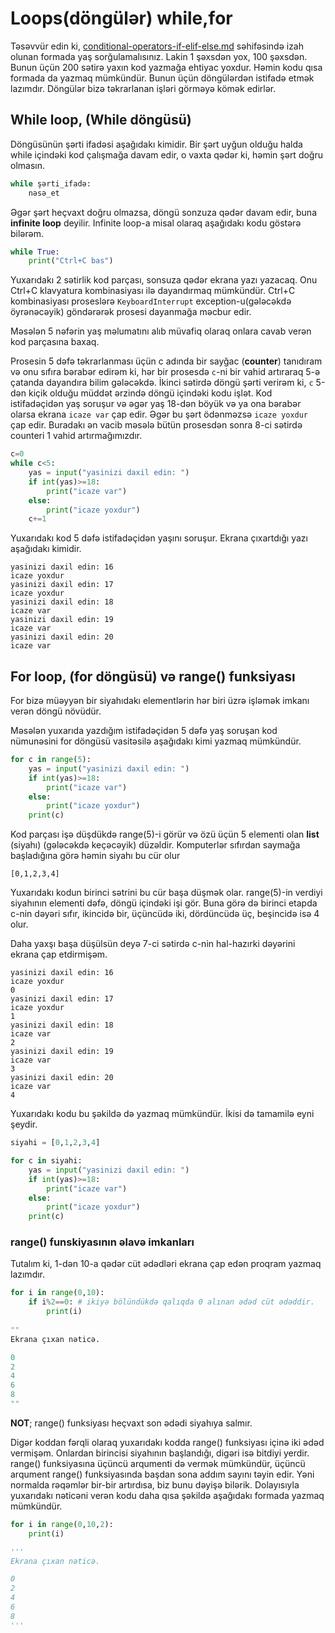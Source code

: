 # Loops(döngülər) while,for

Təsəvvür edin ki, [conditional-operators-if-elif-else.md](conditional-operators-if-elif-else.md "mention") səhifəsində izah olunan formada yaş sorğulamalısınız. Lakin 1 şəxsdən yox, 100 şəxsdən. Bunun üçün 200 sətirə yaxın kod yazmağa ehtiyac yoxdur. Həmin kodu qısa formada da yazmaq mümkündür. Bunun üçün döngülərdən istifadə etmək lazımdır. Döngülər bizə təkrarlanan işləri görməyə kömək edirlər.

## While loop, (While döngüsü)

&#x20;Döngüsünün şərti ifadəsi aşağıdakı kimidir. Bir şərt uyğun olduğu halda while içindəki kod çalışmağa davam edir, o vaxta qədər ki, həmin şərt doğru olmasın.

```python
while şərti_ifadə:
    nəsə_et
```

Əgər şərt heçvaxt doğru olmazsa, döngü sonzuza qədər davam edir, buna **infinite loop** deyilir. Infinite loop-a misal olaraq aşağıdakı kodu göstərə bilərəm.

```python
while True:
    print("Ctrl+C bas")
```

Yuxarıdakı 2 sətirlik kod parçası, sonsuza qədər ekrana yazı yazacaq. Onu Ctrl+C klavyatura kombinasiyası ilə dayandırmaq mümkündür. Ctrl+C kombinasiyası proseslərə `KeyboardInterrupt` exception-u(gələcəkdə öyrənəcəyik) göndərərək prosesi dayanmağa məcbur edir.

Məsələn 5 nəfərin yaş məlumatını alıb müvafiq olaraq onlara cavab verən kod parçasına baxaq.

Prosesin 5 dəfə təkrarlanması üçün c adında bir sayğac (**counter**) tanıdıram və onu sıfıra bərabər edirəm ki, hər bir prosesdə `c`-ni bir vahid artıraraq 5-ə çatanda dayandıra bilim gələcəkdə. İkinci sətirdə döngü şərti verirəm ki, `c` 5-dən kiçik olduğu müddət ərzində döngü içindəki kodu işlət. Kod istifadəçidən yaş soruşur və əgər yaş 18-dən böyük və ya ona bərabər olarsa ekrana `icaze var` çap edir. Əgər bu şərt ödənməzsə `icaze yoxdur` çap edir. Buradakı ən vacib məsələ bütün prosesdən sonra 8-ci sətirdə counteri 1 vahid artırmağımızdır.

```python
c=0
while c<5:
    yas = input("yasinizi daxil edin: ")
    if int(yas)>=18:
        print("icaze var")
    else:
        print("icaze yoxdur")
    c+=1
```

Yuxarıdakı kod 5 dəfə istifadəçidən yaşını soruşur. Ekrana çıxartdığı yazı aşağıdakı kimidir.

```
yasinizi daxil edin: 16
icaze yoxdur
yasinizi daxil edin: 17
icaze yoxdur
yasinizi daxil edin: 18
icaze var
yasinizi daxil edin: 19
icaze var
yasinizi daxil edin: 20
icaze var
```

## For loop, (for döngüsü) və range() funksiyası

For bizə müəyyən bir siyahıdakı elementlərin hər biri üzrə işləmək imkanı verən döngü növüdür.

Məsələn yuxarıda yazdığım istifadəçidən 5 dəfə yaş soruşan kod nümunəsini for döngüsü vasitəsilə aşağıdakı kimi yazmaq mümkündür.

```python
for c in range(5):
    yas = input("yasinizi daxil edin: ")
    if int(yas)>=18:
        print("icaze var")
    else:
        print("icaze yoxdur")
    print(c)
```

Kod parçası işə düşdükdə range(5)-i görür və özü üçün 5 elementi olan **list** (siyahı) (gələcəkdə keçəcəyik) düzəldir. Komputerlər sıfırdan saymağa başladığına görə həmin siyahı bu cür olur

```
[0,1,2,3,4]
```

Yuxarıdakı kodun birinci sətrini bu cür başa düşmək olar. range(5)-in verdiyi siyahının elementi dəfə, döngü içindəki işi gör. Buna görə də birinci etapda c-nin dəyəri sıfır, ikincidə bir, üçüncüdə iki, dördüncüdə üç, beşincidə isə 4 olur.

Daha yaxşı başa düşülsün deyə 7-ci sətirdə c-nin hal-hazırki dəyərini ekrana çap etdirmişəm.

```
yasinizi daxil edin: 16
icaze yoxdur
0
yasinizi daxil edin: 17
icaze yoxdur
1
yasinizi daxil edin: 18
icaze var
2
yasinizi daxil edin: 19
icaze var
3
yasinizi daxil edin: 20
icaze var
4
```

Yuxarıdakı kodu bu şəkildə də yazmaq mümkündür. İkisi də tamamilə eyni şeydir.

```python
siyahi = [0,1,2,3,4]

for c in siyahi:
    yas = input("yasinizi daxil edin: ")
    if int(yas)>=18:
        print("icaze var")
    else:
        print("icaze yoxdur")
    print(c)
```

### range() funskiyasının əlavə imkanları

Tutalım ki, 1-dən 10-a qədər cüt ədədləri ekrana çap edən proqram yazmaq lazımdır.

```python
for i in range(0,10):
    if i%2==0: # ikiyə bölündükdə qalıqda 0 alınan ədəd cüt ədəddir.
        print(i)
        
""
Ekrana çıxan nəticə.

0
2
4
6
8
""
```

**NOT**; range() funksiyası heçvaxt son ədədi siyahıya salmır.

Digər koddan fərqli olaraq yuxarıdakı kodda range() funksiyası içinə iki ədəd vermişəm. Onlardan birincisi siyahının başlandığı, digəri isə bitdiyi yerdir. range() funksiyasına üçüncü arqumenti də vermək mümkündür, üçüncü arqument range() funksiyasında başdan sona addım sayını təyin edir. Yəni normalda rəqəmlər bir-bir artırdısa, biz bunu dəyişə bilərik. Dolayısıyla yuxarıdakı nəticəni verən kodu daha qısa şəkildə aşağıdakı formada yazmaq mümkündür.

```python
for i in range(0,10,2):
    print(i)

''' 
Ekrana çıxan nəticə.

0
2
4
6
8
'''
```



